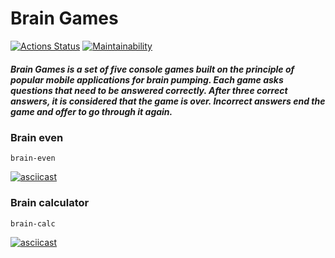 # Brain Games

[![Actions Status](https://github.com/vl-gush/python-project-49/workflows/hexlet-check/badge.svg)](https://github.com/vl-gush/python-project-49/actions)
[![Maintainability](https://api.codeclimate.com/v1/badges/92d05e7b8f55c08b248d/maintainability)](https://codeclimate.com/github/vl-gush/python-project-49/maintainability)

##### Brain Games is a set of five console games built on the principle of popular mobile applications for brain pumping. Each game asks questions that need to be answered correctly. After three correct answers, it is considered that the game is over. Incorrect answers end the game and offer to go through it again.

### Brain even
```
brain-even
```
[![asciicast](https://asciinema.org/a/vr0gUYM1HWerIPCDFsljgvKhE.png)](https://asciinema.org/a/vr0gUYM1HWerIPCDFsljgvKhE)

### Brain calculator
```
brain-calc
```
[![asciicast](https://asciinema.org/a/6jCivxVyq8FTMKNYhvFFtbSdy.png)]( https://asciinema.org/a/6jCivxVyq8FTMKNYhvFFtbSdy)
